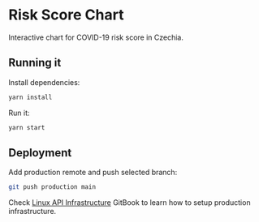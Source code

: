 # Risk Score Chart

Interactive chart for COVID-19 risk score in Czechia.

## Running it

Install dependencies:

```bash
yarn install
```

Run it:


```bash
yarn start
```

## Deployment

Add production remote and push selected branch:

```bash
git push production main
```

Check [Linux API Infrastructure][] GitBook to learn how to setup production infrastructure.


[Linux API Infrastructure]: https://github.com/nikdo/lessons-learned/blob/main/linux-api-infrastructure.md

